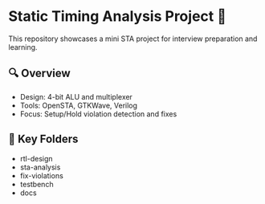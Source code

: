 # Static Timing Analysis Project 🚀

This repository showcases a mini STA project for interview preparation and learning.

## 🔍 Overview
- Design: 4-bit ALU and multiplexer
- Tools: OpenSTA, GTKWave, Verilog
- Focus: Setup/Hold violation detection and fixes

## 📂 Key Folders
- rtl-design
- sta-analysis
- fix-violations
- testbench
- docs
